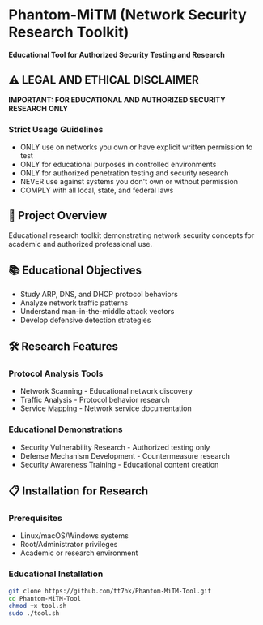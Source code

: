 # Phantom-MiTM (Network Security Research Toolkit) 
**Educational Tool for Authorized Security Testing and Research**

## ⚠️ LEGAL AND ETHICAL DISCLAIMER
**IMPORTANT: FOR EDUCATIONAL AND AUTHORIZED SECURITY RESEARCH ONLY**

### Strict Usage Guidelines
- ONLY use on networks you own or have explicit written permission to test
- ONLY for educational purposes in controlled environments
- ONLY for authorized penetration testing and security research
- NEVER use against systems you don't own or without permission
- COMPLY with all local, state, and federal laws

## 🎯 Project Overview
Educational research toolkit demonstrating network security concepts for academic and authorized professional use.

## 📚 Educational Objectives
- Study ARP, DNS, and DHCP protocol behaviors
- Analyze network traffic patterns
- Understand man-in-the-middle attack vectors
- Develop defensive detection strategies

## 🛠️ Research Features
### Protocol Analysis Tools
- Network Scanning - Educational network discovery
- Traffic Analysis - Protocol behavior research
- Service Mapping - Network service documentation

### Educational Demonstrations
- Security Vulnerability Research - Authorized testing only
- Defense Mechanism Development - Countermeasure research
- Security Awareness Training - Educational content creation

## 📋 Installation for Research
### Prerequisites
- Linux/macOS/Windows systems
- Root/Administrator privileges
- Academic or research environment

### Educational Installation
```bash
git clone https://github.com/tt7hk/Phantom-MiTM-Tool.git
cd Phantom-MiTM-Tool
chmod +x tool.sh
sudo ./tool.sh 

